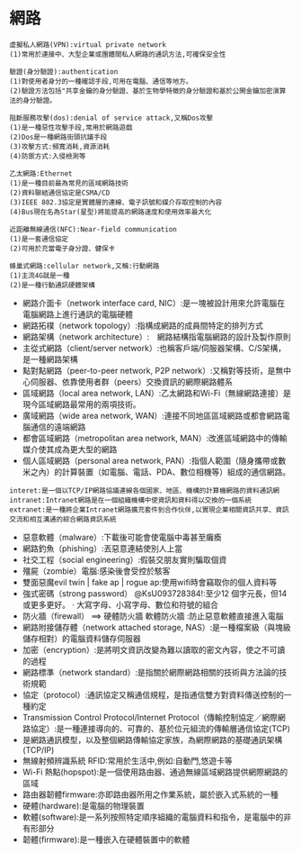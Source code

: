 # 網路
```
虛擬私人網路(VPN):virtual private network
(1)常用於連接中、大型企業或團體間私人網路的通訊方法,可確保安全性
```
```
驗證(身分驗證):authentication
(1)對使用者身分的一種確認手段,可用在電腦、通信等地方。
(2)驗證方法包括"共享金鑰的身分驗證、基於生物學特徵的身分驗證和基於公開金鑰加密演算法的身分驗證。
```
```
阻斷服務攻擊(dos):denial of service attack,又稱Dos攻擊
(1)是一種惡性攻擊手段,常用於網路遊戲
(2)Dos是一種網路街頭抗議手段
(3)攻擊方式:頻寬消耗,資源消耗
(4)防禦方式:入侵檢測等
```
```
乙太網路:Ethernet
(1)是一種目前最為常見的區域網路技術
(2)資料聯結通信協定是CSMA/CD
(3)IEEE 802.3協定是實體層的連線、電子訊號和媒介存取控制的內容
(4)Bus現在名為Star(星型)將能提高的網路速度和使用效率最大化
```
```
近距離無線通信(NFC):Near-field communication
(1)是一套通信協定
(2)可用於充當電子身分證、健保卡
```
```
蜂巢式網路:cellular network,又稱:行動網路
(1)主流4G就是一種
(2)是一種行動通訊硬體架構
```
- 網路介面卡（network interface card, NIC）:是一塊被設計用來允許電腦在電腦網路上進行通訊的電腦硬體
- 網路拓樸（network topology）:指構成網路的成員間特定的排列方式
- 網路架構（network architecture）:　網路結構指電腦網路的設計及製作原則
- 主從式網路（client/server network）:也稱客戶端/伺服器架構、C/S架構，是一種網路架構
- 點對點網路（peer-to-peer network, P2P network）:又稱對等技術，是無中心伺服器、依靠使用者群（peers）交換資訊的網際網路體系
- 區域網路（local area network, LAN）:乙太網路和Wi-Fi（無線網路連接）是現今區域網路最常用的兩項技術。
- 廣域網路（wide area network, WAN）:連接不同地區區域網路或都會網路電腦通信的遠端網路
- 都會區域網路（metropolitan area network, MAN）:改進區域網路中的傳輸媒介使其成為更大型的網路
- 個人區域網路（personal area network, PAN）:指個人範圍（隨身攜帶或數米之內）的計算裝置（如電腦、電話、PDA、數位相機等）組成的通信網路。
```
interet:是一個以TCP/IP網路協議連線各個國家、地區、機構的計算機網路的資料通訊網
intranet:Intranet網路是在一個組織機構中使資訊和資料得以交換的一個系統
extranet:是一種將企業Intranet網路擴充套件到合作伙伴,以實現企業相關資訊共享、資訊交流和相互溝通的綜合網路資訊系統
```
- 惡意軟體（malware）:下載後可能會使電腦中毒甚至癱瘓
- 網路釣魚（phishing）:丟惡意連結使別人上當
- 社交工程（social engineering）:假裝交朋友實則騙取個資
- 殭屍（zombie）電腦:感染後會受控於駭客
- 雙面惡魔evil twin | fake ap | rogue ap:使用wifi時會竊取你的個人資料等
- 強式密碼（strong password） @KsU093728384!:至少12 個字元長，但14 或更多更好。 · 大寫字母、小寫字母、數位和符號的組合
- 防火牆（firewall） ==> 硬體防火牆 軟體防火牆 :防止惡意軟體直接進入電腦
- 網路附接儲存體（network attached storage, NAS）:是一種檔案級（與塊級儲存相對）的電腦資料儲存伺服器
- 加密（encryption）:是將明文資訊改變為難以讀取的密文內容，使之不可讀的過程
- 網路標準（network standard）:是指關於網際網路相關的技術與方法論的技術規範
- 協定（protocol）:通訊協定又稱通信規程，是指通信雙方對資料傳送控制的一種約定
- Transmission Control Protocol/Internet Protocol（傳輸控制協定／網際網路協定）:是一種連接導向的、可靠的、基於位元組流的傳輸層通信協定(TCP)
- 是網路通訊模型，以及整個網路傳輸協定家族，為網際網路的基礎通訊架構(TCP/IP)
- 無線射頻辨識系統 RFID:常用於生活中,例如:自動門,悠遊卡等
- Wi-Fi 熱點(hopspot):是一個使用路由器、通過無線區域網路提供網際網路的區域
- 路由器韌體firmware:亦即路由器所用之作業系統，屬於嵌入式系統的一種
- 硬體(hardware):是電腦的物理裝置
- 軟體(software):是一系列按照特定順序組織的電腦資料和指令，是電腦中的非有形部分
- 韌體(firmware):是一種嵌入在硬體裝置中的軟體
